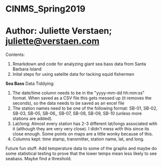 # CINMS_Spring2019
# Author: Juliette Verstaen; juliette@verstaen.com

Contents:
1. Rmarkdown and code for analyzing giant sea bass data from Santa Barbara Island
2. Inital steps for using satelite data for tacking squid fishermen

**Sea Bass**
Data Tiddying:
1. The date/time column needs to be in the "yyyy-mm-dd hh:mm:ss" format. When saved as a CSV file this gets messed up (it removes the seconds), so the data needs to be saved as an excel file
2. The station names need to be one of the following format: SB-01, SB-02, SB-03, SB-05, SB-06,, SB-07, SB-08, SB-09, SB-10 (unless more stations are added).
3. Lat/long: Almost every station has 2-3 different lat/longs associated with it (although they are very very close). I didn't mess with this since its close enough. Some points on maps are a little wonky because of this.
4. Columns kept: time stamp, transmitter, station name, lat, and long.

Future fun stuff: 
Add temperature data to some of the graphs and maybe do some statistical testing to prove that the lower temps mean less likely to see seabass. Maybe find a threshold.
